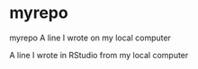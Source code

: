 # myrepo
myrepo
A line I wrote on my local computer 

A line I wrote in RStudio from my local computer

